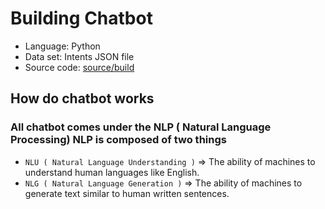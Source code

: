 # Building Chatbot

- Language: Python
- Data set: Intents JSON file
- Source code: [source/build](https://dzone.com/articles/python-chatbot-project-build-your-first-python-pro)


## How do chatbot works
### All chatbot comes under the NLP ( Natural Language Processing) NLP is composed of two things
- `NLU ( Natural Language Understanding )` => The ability of machines to understand human languages like English. 
- `NLG ( Natural Language Generation )` => The ability of machines to generate text similar to human written sentences. 
